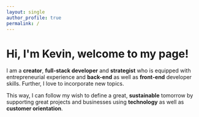 ```yaml
---
layout: single
author_profile: true
permalink: /
---
```


# Hi, I'm Kevin, welcome to my page!

I am a **creator**, **full-stack developer** and **strategist** who is equipped with entrepreneurial experience and **back-end** as well as **front-end** developer skills. Further, I love to incorporate new topics.

This way, I can follow my wish to define a great, **sustainable** tomorrow by supporting great projects and businesses using **technology** as well as **customer orientation**.
